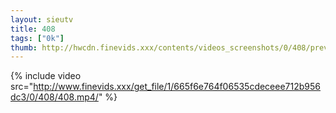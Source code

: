 ```yaml
--- 
layout: sieutv
title: 408
tags: ["0k"]
thumb: http://hwcdn.finevids.xxx/contents/videos_screenshots/0/408/preview.mp4.jpg
---
```

{% include video src="http://www.finevids.xxx/get_file/1/665f6e764f06535cdeceee712b956dc3/0/408/408.mp4/" %} 
